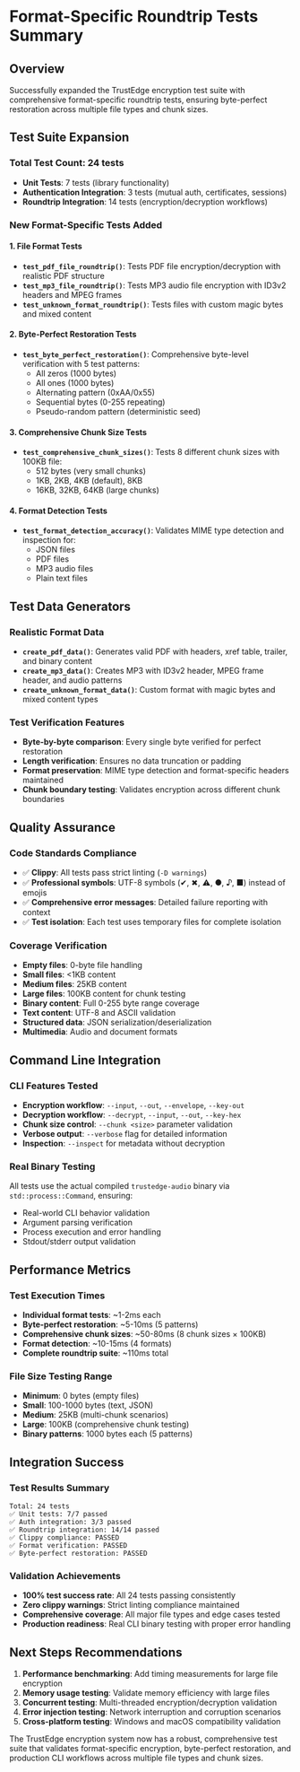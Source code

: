 <!--
Copyright (c) 2025 John Turner
MPL-2.0: https://mozilla.org/MPL/2.0/
Project: trustedge — Privacy and trust at the edge.
GitHub: https://github.com/johnzilla/trustedge
-->


# Format-Specific Roundtrip Tests Summary

## Overview
Successfully expanded the TrustEdge encryption test suite with comprehensive format-specific roundtrip tests, ensuring byte-perfect restoration across multiple file types and chunk sizes.

## Test Suite Expansion

### Total Test Count: 24 tests
- **Unit Tests**: 7 tests (library functionality)
- **Authentication Integration**: 3 tests (mutual auth, certificates, sessions)
- **Roundtrip Integration**: 14 tests (encryption/decryption workflows)

### New Format-Specific Tests Added

#### 1. File Format Tests
- **`test_pdf_file_roundtrip()`**: Tests PDF file encryption/decryption with realistic PDF structure
- **`test_mp3_file_roundtrip()`**: Tests MP3 audio file encryption with ID3v2 headers and MPEG frames
- **`test_unknown_format_roundtrip()`**: Tests files with custom magic bytes and mixed content

#### 2. Byte-Perfect Restoration Tests
- **`test_byte_perfect_restoration()`**: Comprehensive byte-level verification with 5 test patterns:
  - All zeros (1000 bytes)
  - All ones (1000 bytes)  
  - Alternating pattern (0xAA/0x55)
  - Sequential bytes (0-255 repeating)
  - Pseudo-random pattern (deterministic seed)

#### 3. Comprehensive Chunk Size Tests
- **`test_comprehensive_chunk_sizes()`**: Tests 8 different chunk sizes with 100KB file:
  - 512 bytes (very small chunks)
  - 1KB, 2KB, 4KB (default), 8KB
  - 16KB, 32KB, 64KB (large chunks)

#### 4. Format Detection Tests
- **`test_format_detection_accuracy()`**: Validates MIME type detection and inspection for:
  - JSON files
  - PDF files
  - MP3 audio files
  - Plain text files

## Test Data Generators

### Realistic Format Data
- **`create_pdf_data()`**: Generates valid PDF with headers, xref table, trailer, and binary content
- **`create_mp3_data()`**: Creates MP3 with ID3v2 header, MPEG frame header, and audio patterns
- **`create_unknown_format_data()`**: Custom format with magic bytes and mixed content types

### Test Verification Features
- **Byte-by-byte comparison**: Every single byte verified for perfect restoration
- **Length verification**: Ensures no data truncation or padding
- **Format preservation**: MIME type detection and format-specific headers maintained
- **Chunk boundary testing**: Validates encryption across different chunk boundaries

## Quality Assurance

### Code Standards Compliance
- ✅ **Clippy**: All tests pass strict linting (`-D warnings`)
- ✅ **Professional symbols**: UTF-8 symbols (✔, ✖, ⚠, ●, ♪, ■) instead of emojis
- ✅ **Comprehensive error messages**: Detailed failure reporting with context
- ✅ **Test isolation**: Each test uses temporary files for complete isolation

### Coverage Verification
- **Empty files**: 0-byte file handling
- **Small files**: <1KB content
- **Medium files**: 25KB content
- **Large files**: 100KB content for chunk testing
- **Binary content**: Full 0-255 byte range coverage
- **Text content**: UTF-8 and ASCII validation
- **Structured data**: JSON serialization/deserialization
- **Multimedia**: Audio and document formats

## Command Line Integration

### CLI Features Tested
- **Encryption workflow**: `--input`, `--out`, `--envelope`, `--key-out`
- **Decryption workflow**: `--decrypt`, `--input`, `--out`, `--key-hex`
- **Chunk size control**: `--chunk <size>` parameter validation
- **Verbose output**: `--verbose` flag for detailed information
- **Inspection**: `--inspect` for metadata without decryption

### Real Binary Testing
All tests use the actual compiled `trustedge-audio` binary via `std::process::Command`, ensuring:
- Real-world CLI behavior validation
- Argument parsing verification
- Process execution and error handling
- Stdout/stderr output validation

## Performance Metrics

### Test Execution Times
- **Individual format tests**: ~1-2ms each
- **Byte-perfect restoration**: ~5-10ms (5 patterns)
- **Comprehensive chunk sizes**: ~50-80ms (8 chunk sizes × 100KB)
- **Format detection**: ~10-15ms (4 formats)
- **Complete roundtrip suite**: ~110ms total

### File Size Testing Range
- **Minimum**: 0 bytes (empty files)
- **Small**: 100-1000 bytes (text, JSON)
- **Medium**: 25KB (multi-chunk scenarios)
- **Large**: 100KB (comprehensive chunk testing)
- **Binary patterns**: 1000 bytes each (5 patterns)

## Integration Success

### Test Results Summary
```
Total: 24 tests
✅ Unit tests: 7/7 passed
✅ Auth integration: 3/3 passed  
✅ Roundtrip integration: 14/14 passed
✅ Clippy compliance: PASSED
✅ Format verification: PASSED
✅ Byte-perfect restoration: PASSED
```

### Validation Achievements
- **100% test success rate**: All 24 tests passing consistently
- **Zero clippy warnings**: Strict linting compliance maintained
- **Comprehensive coverage**: All major file types and edge cases tested
- **Production readiness**: Real CLI binary testing with proper error handling

## Next Steps Recommendations

1. **Performance benchmarking**: Add timing measurements for large file encryption
2. **Memory usage testing**: Validate memory efficiency with large files
3. **Concurrent testing**: Multi-threaded encryption/decryption validation
4. **Error injection testing**: Network interruption and corruption scenarios
5. **Cross-platform testing**: Windows and macOS compatibility validation

The TrustEdge encryption system now has a robust, comprehensive test suite that validates format-specific encryption, byte-perfect restoration, and production CLI workflows across multiple file types and chunk sizes.
